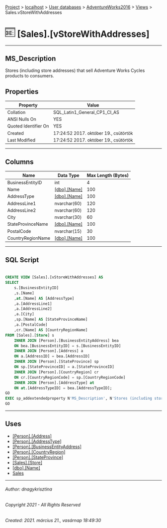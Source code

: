 #### 

[Project](../../../../index.md) > [localhost](../../../index.md) > [User databases](../../index.md) > [AdventureWorks2016](../index.md) > [Views](Views.md) > Sales.vStoreWithAddresses

# ![Views](../../../../Images/View32.png) [Sales].[vStoreWithAddresses]

---

## <a name="#description"></a>MS_Description

Stores (including store addresses) that sell Adventure Works Cycles products to consumers.

## <a name="#properties"></a>Properties

| Property | Value |
|---|---|
| Collation | SQL_Latin1_General_CP1_CI_AS |
| ANSI Nulls On | YES |
| Quoted Identifier On | YES |
| Created | 17:24:52 2017. október 19., csütörtök |
| Last Modified | 17:24:52 2017. október 19., csütörtök |


---

## <a name="#columns"></a>Columns

| Name | Data Type | Max Length (Bytes) |
|---|---|---|
| BusinessEntityID | int | 4 |
| Name | [[dbo].[Name]](../Programmability/Types/User-Defined_Data_Types/Name.md) | 100 |
| AddressType | [[dbo].[Name]](../Programmability/Types/User-Defined_Data_Types/Name.md) | 100 |
| AddressLine1 | nvarchar(60) | 120 |
| AddressLine2 | nvarchar(60) | 120 |
| City | nvarchar(30) | 60 |
| StateProvinceName | [[dbo].[Name]](../Programmability/Types/User-Defined_Data_Types/Name.md) | 100 |
| PostalCode | nvarchar(15) | 30 |
| CountryRegionName | [[dbo].[Name]](../Programmability/Types/User-Defined_Data_Types/Name.md) | 100 |


---

## <a name="#sqlscript"></a>SQL Script

```sql

CREATE VIEW [Sales].[vStoreWithAddresses] AS 
SELECT 
    s.[BusinessEntityID] 
    ,s.[Name] 
    ,at.[Name] AS [AddressType]
    ,a.[AddressLine1] 
    ,a.[AddressLine2] 
    ,a.[City] 
    ,sp.[Name] AS [StateProvinceName] 
    ,a.[PostalCode] 
    ,cr.[Name] AS [CountryRegionName] 
FROM [Sales].[Store] s
    INNER JOIN [Person].[BusinessEntityAddress] bea 
    ON bea.[BusinessEntityID] = s.[BusinessEntityID] 
    INNER JOIN [Person].[Address] a 
    ON a.[AddressID] = bea.[AddressID]
    INNER JOIN [Person].[StateProvince] sp 
    ON sp.[StateProvinceID] = a.[StateProvinceID]
    INNER JOIN [Person].[CountryRegion] cr 
    ON cr.[CountryRegionCode] = sp.[CountryRegionCode]
    INNER JOIN [Person].[AddressType] at 
    ON at.[AddressTypeID] = bea.[AddressTypeID];
GO
EXEC sp_addextendedproperty N'MS_Description', N'Stores (including store addresses) that sell Adventure Works Cycles products to consumers.', 'SCHEMA', N'Sales', 'VIEW', N'vStoreWithAddresses', NULL, NULL
GO

```


---

## <a name="#uses"></a>Uses

* [[Person].[Address]](../Tables/Address.md)
* [[Person].[AddressType]](../Tables/AddressType.md)
* [[Person].[BusinessEntityAddress]](../Tables/BusinessEntityAddress.md)
* [[Person].[CountryRegion]](../Tables/CountryRegion.md)
* [[Person].[StateProvince]](../Tables/StateProvince.md)
* [[Sales].[Store]](../Tables/Store.md)
* [[dbo].[Name]](../Programmability/Types/User-Defined_Data_Types/Name.md)
* [Sales](../Security/Schemas/Sales.md)


---

###### Author:  dnagykrisztina

###### Copyright 2021 - All Rights Reserved

###### Created: 2021. március 21., vasárnap 18:49:30

